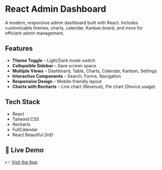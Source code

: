 # React Admin Dashboard

A modern, responsive admin dashboard built with React. Includes customizable themes, charts, calendar, Kanban board, and more for efficient admin management.

##  Features

-  **Theme Toggle** – Light/Dark mode switch
-  **Collapsible Sidebar** – Save screen space
-  **Multiple Views** – Dashboard, Table, Charts, Calendar, Kanban, Settings
-  **Interactive Components** – Search, Forms, Navigation
-  **Responsive Design** – Mobile-friendly layout
-  **Charts with Recharts** – Line chart (Revenue), Pie chart (Device usage)

##  Tech Stack

- React
- Tailwind CSS
- Recharts
- FullCalendar
- React Beautiful DnD

## 🔗 Live Demo

👉 [Visit the App](https://ass3-dashboard.vercel.app/)
